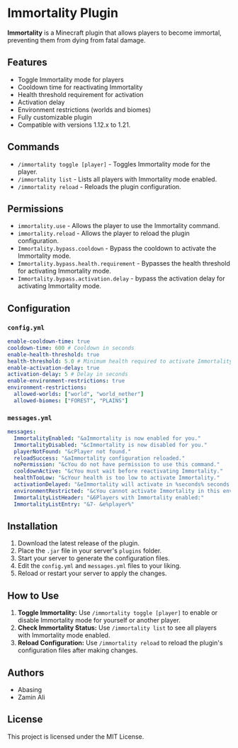 # Immortality Plugin

**Immortality** is a Minecraft plugin that allows players to become immortal, preventing them from dying from fatal damage. 

## Features

- Toggle Immortality mode for players
- Cooldown time for reactivating Immortality
- Health threshold requirement for activation
- Activation delay
- Environment restrictions (worlds and biomes)
- Fully customizable plugin
- Compatible with versions 1.12.x to 1.21.

## Commands

- `/immortality toggle [player]` - Toggles Immortality mode for the player.
- `/immortality list` - Lists all players with Immortality mode enabled.
- `/immortality reload` - Reloads the plugin configuration.

## Permissions

- `immortality.use` - Allows the player to use the Immortality command.
- `immortality.reload` - Allows the player to reload the plugin configuration.
- `Immortality.bypass.cooldown` - Bypass the cooldown to activate the Immortality mode.
- `Immortality.bypass.health.requirement` - Bypasses the health threshold for activating Immortality mode.
- `Immortality.bypass.activation.delay` - bypass the activation delay for activating Immortality mode.

## Configuration

### `config.yml`

```yaml
enable-cooldown-time: true
cooldown-time: 600 # Cooldown in seconds
enable-health-threshold: true
health-threshold: 5.0 # Minimum health required to activate Immortality
enable-activation-delay: true
activation-delay: 5 # Delay in seconds
enable-environment-restrictions: true
environment-restrictions:
  allowed-worlds: ["world", "world_nether"]
  allowed-biomes: ["FOREST", "PLAINS"]
```

### `messages.yml`

```yaml
messages:
  ImmortalityEnabled: "&aImmortality is now enabled for you."
  ImmortalityDisabled: "&cImmortality is now disabled for you."
  playerNotFound: "&cPlayer not found."
  reloadSuccess: "&aImmortality configuration reloaded."
  noPermission: "&cYou do not have permission to use this command."
  cooldownActive: "&cYou must wait before reactivating Immortality."
  healthTooLow: "&cYour health is too low to activate Immortality."
  activationDelayed: "&eImmortality will activate in %seconds% seconds."
  environmentRestricted: "&cYou cannot activate Immortality in this environment."
  ImmortalityListHeader: "&6Players with Immortality enabled:"
  ImmortalityListEntry: "&7- &e%player%"
```

## Installation

1. Download the latest release of the plugin.
2. Place the `.jar` file in your server's `plugins` folder.
3. Start your server to generate the configuration files.
4. Edit the `config.yml` and `messages.yml` files to your liking.
5. Reload or restart your server to apply the changes.

## How to Use

1. **Toggle Immortality:** Use `/immortality toggle [player]` to enable or disable Immortality mode for yourself or another player.
2. **Check Immortality Status:** Use `/immortality list` to see all players with Immortality mode enabled.
3. **Reload Configuration:** Use `/immortality reload` to reload the plugin's configuration files after making changes.

## Authors

- Abasing
- Zamin Ali

## License

This project is licensed under the MIT License.
